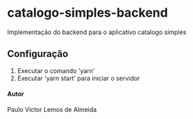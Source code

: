 # catalogo-simples-backend

Implementação do backend para o aplicativo catalogo simples

## Configuração

1. Executar o comando 'yarn'
2. Executar 'yarn start' para iniciar o servidor

#### Autor

Paulo Victor Lemos de Almeida